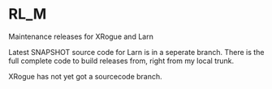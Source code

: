 # RL_M
Maintenance releases for XRogue and Larn

Latest SNAPSHOT source code for Larn is in a seperate branch.  There is the full complete code to build releases from, right from my local trunk.

XRogue has not yet got a sourcecode branch.

